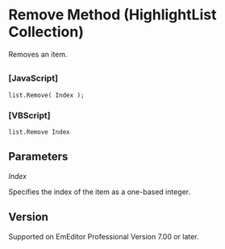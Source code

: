 # Remove Method (HighlightList Collection)

Removes an item.

## 

### \[JavaScript\]

```
list.Remove( Index );
```

### \[VBScript\]

```
list.Remove Index
```

## Parameters

_Index_

Specifies the index of the item as a one-based integer.

## Version

Supported on EmEditor Professional Version 7.00 or later.
